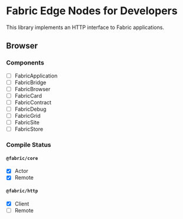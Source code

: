 # Fabric Edge Nodes for Developers
This library implements an HTTP interface to Fabric applications.

## Browser
### Components
- [ ] FabricApplication
- [ ] FabricBridge
- [ ] FabricBrowser
- [ ] FabricCard
- [ ] FabricContract
- [ ] FabricDebug
- [ ] FabricGrid
- [ ] FabricSite
- [ ] FabricStore

### Compile Status
#### `@fabric/core`
- [x] Actor
- [x] Remote

#### `@fabric/http`
- [x] Client
- [ ] Remote
